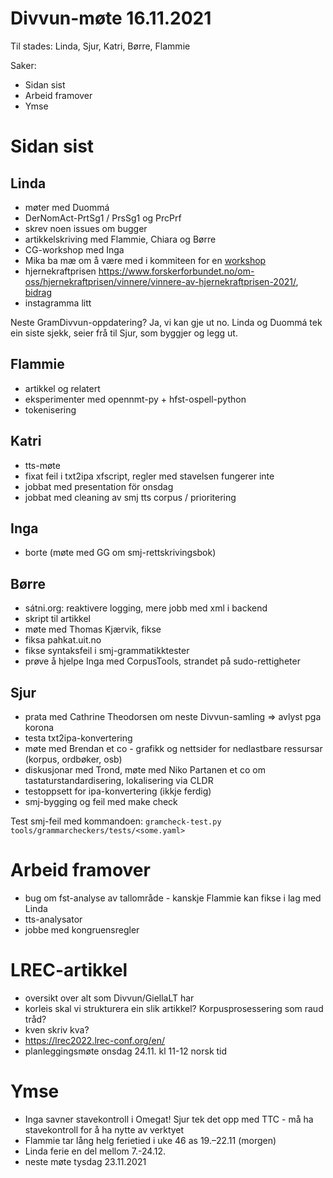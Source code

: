 # Divvun-møte 16.11.2021

Til stades: Linda, Sjur, Katri, Børre, Flammie

Saker:
* Sidan sist
* Arbeid framover
* Ymse

# Sidan sist

## Linda
* møter med Duommá
* DerNomAct-PrtSg1 / PrsSg1 og PrcPrf
* skrev noen issues om bugger
* artikkelskriving med Flammie, Chiara og Børre
* CG-workshop med Inga
* Mika ba mæ om å være med i kommiteen for en [workshop](https://rootroo.com/en/nlp4dh-workshop/)
* hjernekraftprisen <https://www.forskerforbundet.no/om-oss/hjernekraftprisen/vinnere/vinnere-av-hjernekraftprisen-2021/>, [bidrag](https://www.forskerforbundet.no/PageFiles/29257/Hjernekraftprisen2021_Antonsen-mfl.pdf)
* instagramma litt

Neste GramDivvun-oppdatering? Ja, vi kan gje ut no. Linda og Duommá tek ein siste sjekk, seier frå til Sjur, som byggjer og legg ut.

## Flammie
* artikkel og relatert
* eksperimenter med opennmt-py + hfst-ospell-python
* tokenisering

## Katri
* tts-møte
* fixat feil i txt2ipa xfscript, regler med stavelsen fungerer inte
* jobbat med presentation för onsdag
* jobbat med cleaning av smj tts corpus / prioritering

## Inga
* borte (møte med GG om smj-rettskrivingsbok)

## Børre
* sátni.org: reaktivere logging, mere jobb med xml i backend
* skript til artikkel
* møte med Thomas Kjærvik, fikse 
* fiksa pahkat.uit.no
* fikse syntaksfeil i smj-grammatikktester
* prøve å hjelpe Inga med CorpusTools, strandet på sudo-rettigheter

## Sjur
- prata med Cathrine Theodorsen om neste Divvun-samling => avlyst pga korona
- testa txt2ipa-konvertering
- møte med Brendan et co - grafikk og nettsider for nedlastbare ressursar (korpus, ordbøker, osb)
- diskusjonar med Trond, møte med Niko Partanen et co om tastaturstandardisering, lokalisering via CLDR
- testoppsett for ipa-konvertering (ikkje ferdig)
- smj-bygging og feil med make check

Test smj-feil med kommandoen: `gramcheck-test.py tools/grammarcheckers/tests/<some.yaml>`

# Arbeid framover
* bug om fst-analyse av tallområde - kanskje Flammie kan fikse i lag med Linda
* tts-analysator
* jobbe med kongruensregler

# LREC-artikkel
- oversikt over alt som Divvun/GiellaLT har
- korleis skal vi strukturera ein slik artikkel? Korpusprosessering som raud tråd?
- kven skriv kva?
- <https://lrec2022.lrec-conf.org/en/>
- planleggingsmøte onsdag 24.11. kl 11-12 norsk tid

# Ymse
* Inga savner stavekontroll i Omegat! Sjur tek det opp med TTC - må ha stavekontroll for å ha nytte av verktyet
* Flammie tar lång helg ferietied i uke 46 as 19.–22.11 (morgen)
* Linda ferie en del mellom 7.-24.12.
* neste møte tysdag 23.11.2021
